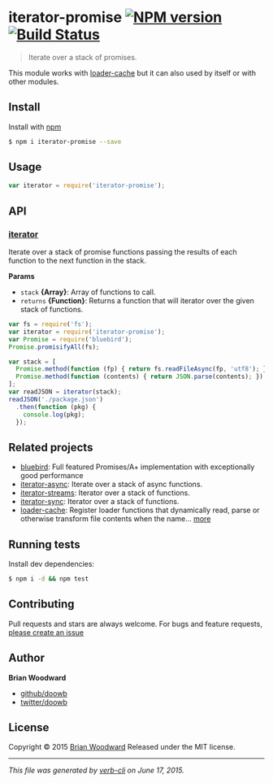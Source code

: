 # iterator-promise [![NPM version](https://badge.fury.io/js/iterator-promise.svg)](http://badge.fury.io/js/iterator-promise)  [![Build Status](https://travis-ci.org/doowb/iterator-promise.svg)](https://travis-ci.org/doowb/iterator-promise)

> Iterate over a stack of promises.

This module works with [loader-cache](https://github.com/jonschlinkert/loader-cache) but it can also used by itself or with other modules.

## Install

Install with [npm](https://www.npmjs.com/)

```sh
$ npm i iterator-promise --save
```

## Usage

```js
var iterator = require('iterator-promise');
```

## API

<!-- add a path or glob pattern for files with code comments to use for docs  -->

### [iterator](index.js#L20)

Iterate over a stack of promise functions passing the results of
each function to the next function in the stack.

**Params**

* `stack` **{Array}**: Array of functions to call.
* `returns` **{Function}**: Returns a function that will iterator over the given stack of functions.

```js
var fs = require('fs');
var iterator = require('iterator-promise');
var Promise = require('bluebird');
Promise.promisifyAll(fs);

var stack = [
  Promise.method(function (fp) { return fs.readFileAsync(fp, 'utf8'); }),
  Promise.method(function (contents) { return JSON.parse(contents); })
];
var readJSON = iterator(stack);
readJSON('./package.json')
  .then(function (pkg) {
    console.log(pkg);
  });
```

## Related projects

<!-- add an array of related projects, then un-escape the helper -->

* [bluebird](https://github.com/petkaantonov/bluebird): Full featured Promises/A+ implementation with exceptionally good performance
* [iterator-async](https://github.com/doowb/iterator-async): Iterate over a stack of async functions.
* [iterator-streams](https://github.com/doowb/iterator-streams): Iterator over a stack of functions.
* [iterator-sync](https://github.com/doowb/iterator-sync): Iterator over a stack of functions.
* [loader-cache](https://github.com/jonschlinkert/loader-cache): Register loader functions that dynamically read, parse or otherwise transform file contents when the name… [more](https://github.com/jonschlinkert/loader-cache)

## Running tests

Install dev dependencies:

```sh
$ npm i -d && npm test
```

## Contributing

Pull requests and stars are always welcome. For bugs and feature requests, [please create an issue](https://github.com/doowb/iterator-promise/issues/new)

## Author

**Brian Woodward**

+ [github/doowb](https://github.com/doowb)
+ [twitter/doowb](http://twitter.com/doowb)

## License

Copyright © 2015 [Brian Woodward](https://github.com/doowb)
Released under the MIT license.

***

_This file was generated by [verb-cli](https://github.com/assemble/verb-cli) on June 17, 2015._

